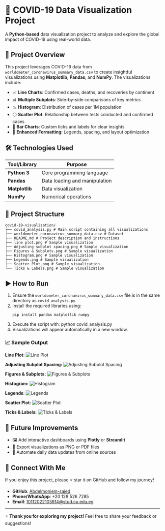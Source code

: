 # 🦠 COVID-19 Data Visualization Project

A **Python-based** data visualization project to analyze and explore the global impact of COVID-19 using real-world data.

## 📌 Project Overview

This project leverages COVID-19 data from `worldometer_coronavirus_summary_data.csv` to create insightful visualizations using **Matplotlib**, **Pandas**, and **NumPy**. The visualizations include:

- 📈 **Line Charts**: Confirmed cases, deaths, and recoveries by continent  
- 📊 **Multiple Subplots**: Side-by-side comparisons of key metrics  
- 📉 **Histogram**: Distribution of cases per 1M population  
- ⚪ **Scatter Plot**: Relationship between tests conducted and confirmed cases  
- 📅 **Bar Charts**: Custom ticks and labels for clear insights  
- 🎨 **Enhanced Formatting**: Legends, spacing, and layout optimization  

## 🛠️ Technologies Used

| Tool/Library        | Purpose                          |
|---------------------|----------------------------------|
| **Python 3**        | Core programming language        |
| **Pandas**          | Data loading and manipulation    |
| **Matplotlib**      | Data visualization               |
| **NumPy**           | Numerical operations             |

## 📂 Project Structure


```
covid-19-visualization/
├── covid_analysis.py # Main script containing all visualizations
├── worldometer_coronavirus_summary_data.csv # Dataset
├── README.md # Project description and instructions
├── line plot.png # Sample visualization
├── Adjusting subplot spacing.png # Sample visualization
├── Figures & Subplots.png # Sample visualization
├── Histogram.png # Sample visualization
├── Legends.png # Sample visualization
├── Scatter Plot.png # Sample visualization
└── Ticks & Labels.png # Sample visualization
```



## ▶️ How to Run

1. Ensure the `worldometer_coronavirus_summary_data.csv` file is in the same directory as `covid_analysis.py`.  
2. Install the required libraries using:
   ```bash
   pip install pandas matplotlib numpy
3. Execute the script with:
python covid_analysis.py
4. Visualizations will appear automatically in a new window.   




### 📈 Sample Output

**Line Plot:**
![Line Plot](line%20plot.png)

**Adjusting Subplot Spacing:**
![Adjusting Subplot Spacing](Adjusting%20subplot%20spacing.png)

**Figures & Subplots:**
![Figures & Subplots](Figures%20&%20Subplots.png)

**Histogram:**
![Histogram](Histogram.png)

**Legends:**
![Legends](Legends.png)

**Scatter Plot:**
![Scatter Plot](Scatter%20Plot.png)

**Ticks & Labels:**
![Ticks & Labels](Ticks%20&%20Labels.png)



## 🚀 Future Improvements

- 🖼️ Add interactive dashboards using **Plotly** or **Streamlit**  
- 📄 Export visualizations as PNG or PDF files  
- 🔄 Automate daily data updates from online sources  

## 🤝 Connect With Me

If you enjoy this project, please ⭐ star it on GitHub and follow my journey!

- **GitHub**: [Abdelmoniem-saied](https://github.com/Abdelmoniem-saied)  
- **Phone/WhatsApp**: +20 128 526 7285  
- **Email**: [10112022105914@stud.cu.edu.eg](mailto:10112022105914@stud.cu.edu.eg)  

---

⭐ **Thank you for exploring my project!** Feel free to share your feedback or suggestions!


